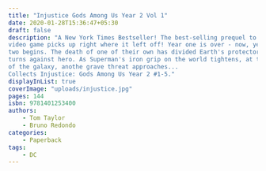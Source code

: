 ```yaml
---
title: "Injustice Gods Among Us Year 2 Vol 1"
date: 2020-01-28T15:36:47+05:30
draft: false
description: "A New York Times Bestseller! The best-selling prequel to the hit
video game picks up right where it left off! Year one is over - now, year
two begins. The death of one of their own has divided Earth's protectors as hero
turns against hero. As Superman's iron grip on the world tightens, at the edge
of the galaxy, anothe grave threat approaches...
Collects Injustice: Gods Among Us Year 2 #1-5."
displayInList: true
coverImage: "uploads/injustice.jpg"
pages: 144
isbn: 9781401253400
authors:
    - Tom Taylor
    - Bruno Redondo
categories:
    - Paperback
tags: 
    - DC
---
```


